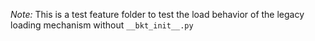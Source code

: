 *Note:* This is a test feature folder to test the load behavior of the legacy loading mechanism without `__bkt_init__.py`